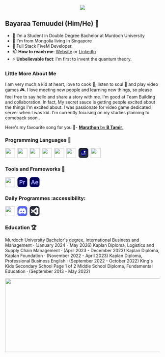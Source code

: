 <p align="center"><img src="https://i.imgur.com/A6bWGFl.gif"/></p>

## Bayaraa Temuudei (Him/He) 🌻
- 🔭 I’m a Student in Double Degree Bachelor at Murdoch University 
- 👯 I'm from Mongolia living in Singapore
- 💬 Full Stack FiveM Developer.
- 📫 **How to reach me**: [Website](https://mnfcandy.com/) or [LinkedIn](https://www.linkedin.com/in/temuudeib/)
- ⚡ **Unbelievable fact**: I'm first to invent the quantum theory.


### Little More About Me  

I am very much a kid at heart, love to cook :ramen:, listen to soul :saxophone:	and play video games :video_game:. I love meeting new people and learning new things, so please feel free to say hello and share a story with me. I'm good at Team Building and collaboration. In fact, My secret sauce is getting people excited about the things I'm excited about. I was passionate for video game dedicated server when I was kid. I'm currently focusing on my studies planning to comeback soon..

Here's my favourite song for you :trumpet:- [**Marathon** by **B Tamir**.](https://www.youtube.com/watch?v=tH1kbVgyO9Q)

### Programming Languages :scroll:

<img height="32" width="32" src="https://cdn.thekrishna.in/img/icon/python.svg" />&nbsp; 
<img height="32" width="32" src="https://cdn.thekrishna.in/img/icon/java.svg" />&nbsp;
<img height="32" width="32" src="https://cdn.thekrishna.in/img/icon/javascript.svg" />&nbsp; 
<img height="32" width="32" src="https://cdn.thekrishna.in/img/icon/html5.svg" />&nbsp; 
<img height="32" width="32" src="https://cdn.thekrishna.in/img/icon/css3.svg" />&nbsp; 
<img height="32" width="32" src="https://cdn.thekrishna.in/img/icon/php.svg" />&nbsp; 
<img height="32" width="32" src="https://github.com/tandpfun/skill-icons/blob/main/icons/Lua-Dark.svg" />&nbsp; 
<img height="32" width="32" src="https://cdn.thekrishna.in/img/icon/mysql.svg" />&nbsp; 

### Tools and Frameworks :hammer:

<img height="32" width="32" src="https://cdn.thekrishna.in/img/icon/adobephotoshop.svg" />&nbsp; 
<img height="32" width="32" src="https://github.com/tandpfun/skill-icons/blob/main/icons/Premiere.svg" />&nbsp; 
<img height="32" width="32" src="https://github.com/tandpfun/skill-icons/blob/main/icons/AfterEffects.svg" />&nbsp; 

### Daily Programmes :accessibility:
<img height="32" width="32" src="https://github.com/tandpfun/skill-icons/blob/main/icons/Windows-Dark.svg" />&nbsp; 
<img height="32" width="32" src="https://github.com/tandpfun/skill-icons/blob/main/icons/Discord.svg" />&nbsp; 
<img height="32" width="32" src="https://github.com/tandpfun/skill-icons/blob/main/icons/VSCode-Dark.svg" />&nbsp; 


### Education :trophy:
Murdoch University
Bachelor's degree, International Business and Management · (January
2024 - May 2026)
Kaplan
Diploma, Logistics and Supply Chain Management · (April 2023 - December
2023)
Kaplan
Diploma, Kaplan Foundation · (November 2022 - April 2023)
Kaplan
Diploma, Professional Business English · (September 2022 - October 2022)
King's Kids Secondary School
Page 1 of 2
Middle School Diploma, Fundamental Education · (September 2013 - May
2022)

<img width="612" height="240" src="https://i.imgur.com/GHFShCv.png">

<br></details>

